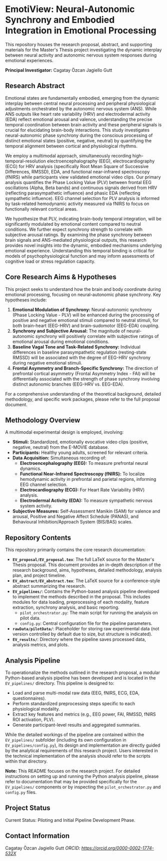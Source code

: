 # EmotiView: Neural-Autonomic Synchrony and Embodied Integration in Emotional Processing

This repository houses the research proposal, abstract, and supporting materials for the Master's Thesis project investigating the dynamic interplay between neural activity and autonomic nervous system responses during emotional experiences.

**Principal Investigator:** Cagatay Özcan Jagiello Gutt

## Research Abstract

Emotional states are fundamentally embodied, emerging from the dynamic interplay between central neural processing and peripheral physiological adjustments orchestrated by the autonomic nervous system (ANS). While ANS outputs like heart rate variability (HRV) and electrodermal activity (EDA) reflect emotional arousal and valence, understanding the precise temporal coordination between brain activity and these peripheral signals is crucial for elucidating brain-body interactions. This study investigates neural-autonomic phase synchrony during the conscious processing of distinct emotional states (positive, negative, neutral) by quantifying the temporal alignment between cortical and physiological rhythms.

We employ a multimodal approach, simultaneously recording high-temporal-resolution electroencephalography (EEG), electrocardiography (ECG) for HRV analysis (specifically Root Mean Square of Successive Differences, RMSSD), EDA, and functional near-infrared spectroscopy (fNIRS) while participants view validated emotional video clips. Our primary analysis quantifies the Phase Locking Value (PLV) between frontal EEG oscillations (Alpha, Beta bands) and continuous signals derived from HRV (reflecting parasympathetic influence) and phasic EDA (reflecting sympathetic influence). EEG channel selection for PLV analysis is informed by task-related hemodynamic activity measured via fNIRS to focus on functionally relevant cortical areas.

We hypothesize that PLV, indicating brain-body temporal integration, will be significantly modulated by emotional content compared to neutral conditions. We further expect synchrony strength to correlate with subjective arousal ratings. By examining the phase synchrony between brain signals and ANS-mediated physiological outputs, this research provides novel insights into the dynamic, embodied mechanisms underlying emotional experience. Understanding this temporal binding is critical for models of psychophysiological function and may inform assessments of cognitive load or stress regulation capacity.

## Core Research Aims & Hypotheses

This project seeks to understand how the brain and body coordinate during emotional processing, focusing on neural-autonomic phase synchrony. Key hypotheses include:

1.  **Emotional Modulation of Synchrony:** Neural-autonomic synchrony (Phase Locking Value - PLV) will be enhanced during the processing of positive and negative emotional stimuli compared to neutral stimuli, for both brain-heart (EEG-HRV) and brain-sudomotor (EEG-EDA) coupling.
2.  **Synchrony and Subjective Arousal:** The magnitude of neural-autonomic synchrony will positively correlate with subjective ratings of emotional arousal during emotional conditions.
3.  **Baseline Vagal Tone and Task-Related Synchrony:** Individual differences in baseline parasympathetic regulation (resting-state RMSSD) will be associated with the degree of EEG-HRV synchrony during negative emotional stimuli.
4.  **Frontal Asymmetry and Branch-Specific Synchrony:** The direction of prefrontal cortical asymmetry (Frontal Asymmetry Index - FAI) will be differentially associated with the strength of phase synchrony involving distinct autonomic branches (EEG-HRV vs. EEG-EDA).

For a comprehensive understanding of the theoretical background, detailed methodology, and specific work packages, please refer to the full proposal document.

## Methodology Overview

A multimodal experimental design is employed, involving:

*   **Stimuli:** Standardized, emotionally evocative video clips (positive, negative, neutral) from the E-MOVIE database.
*   **Participants:** Healthy young adults, screened for relevant criteria.
*   **Data Acquisition:** Simultaneous recording of:
    *   **Electroencephalography (EEG):** To measure prefrontal neural dynamics.
    *   **Functional Near-Infrared Spectroscopy (fNIRS):** To localize hemodynamic activity in prefrontal and parietal regions, informing EEG channel selection.
    *   **Electrocardiography (ECG):** For Heart Rate Variability (HRV) analysis.
    *   **Electrodermal Activity (EDA):** To measure sympathetic nervous system activity.
*   **Subjective Measures:** Self-Assessment Manikin (SAM) for valence and arousal, Positive and Negative Affect Schedule (PANAS), and Behavioural Inhibition/Approach System (BIS/BAS) scales.

## Repository Contents

This repository primarily contains the core research documentation:

*   **`EV_proposal/EV_proposal.tex`**: The full LaTeX source for the Master's Thesis proposal. This document provides an in-depth description of the research background, aims, hypotheses, detailed methodology, analysis plan, and project timeline.
*   **`EV_abstract/EV_abstract.tex`**: The LaTeX source for a conference-style abstract summarizing the research.
*   **`EV_pipelines/`**: Contains the Python-based analysis pipeline developed to implement the methods described in the proposal. This includes modules for data loading, preprocessing of each modality, feature extraction, synchrony analysis, and basic reporting.
    *   `pilot_orchestrator.py`: The main script for running the analysis on pilot data.
    *   `config.py`: Central configuration file for the pipeline parameters.
*   **`rawData/pilotData/`**: Placeholder for storing raw experimental data (not version controlled by default due to size, but structure is indicated).
*   **`EV_results/`**: Directory where the pipeline saves processed data, analysis metrics, and plots.

## Analysis Pipeline

To operationalize the methods outlined in the research proposal, a modular Python-based analysis pipeline has been developed and is located in the `EV_pipelines/` directory. This pipeline is designed to:

*   Load and parse multi-modal raw data (EEG, fNIRS, ECG, EDA, questionnaires).
*   Perform standardized preprocessing steps specific to each physiological modality.
*   Extract key features and metrics (e.g., EEG power, FAI, RMSSD, fNIRS ROI activation, PLV).
*   Generate participant-level results and aggregated summaries.

While the detailed workings of the pipeline are contained within the `EV_pipelines/` subfolder (including its own configuration in `EV_pipelines/config.py`), its design and implementation are directly guided by the analytical requirements of this research project. Users interested in the technical implementation of the analysis should refer to the scripts within that directory.

**Note:** This README focuses on the research project. For detailed instructions on setting up and running the Python analysis pipeline, please refer to documentation that may be provided specifically for the `EV_pipelines/` components or by inspecting the `pilot_orchestrator.py` and `config.py` files.

## Project Status

Current Status: Piloting and Initial Pipeline Development Phase.

## Contact Information

Cagatay Özcan Jagiello Gutt
*ORCID: https://orcid.org/0000-0002-1774-532X*